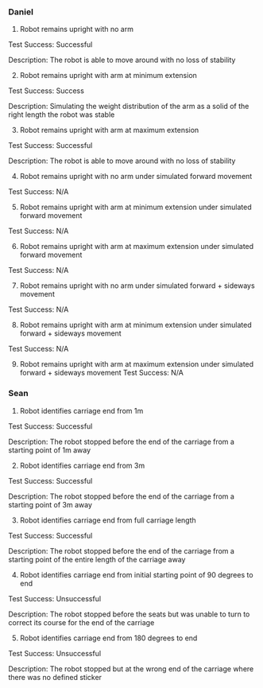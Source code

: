 ### Daniel

1. Robot remains upright with no arm

Test Success: Successful

Description: The robot is able to move around with no loss of stability


2. Robot remains upright with arm at minimum extension

Test Success: Success

Description: Simulating the weight distribution of the arm as a solid of the right length the robot was stable

3.  Robot remains upright with arm at maximum extension

Test Success: Successful

Description: The robot is able to move around with no loss of stability

4. Robot remains upright with no arm under simulated forward movement

Test Success: N/A

5. Robot remains upright with arm at minimum extension under simulated forward movement

Test Success: N/A

6. Robot remains upright with arm at maximum extension under simulated forward movement

Test Success: N/A

7. Robot remains upright with no arm under simulated forward + sideways movement

Test Success: N/A

8. Robot remains upright with arm at minimum extension under simulated forward + sideways  movement

Test Success: N/A

9. Robot remains upright with arm at maximum extension under simulated forward + sideways movement
Test Success: N/A


### Sean

1.	Robot identifies carriage end from 1m

Test Success: Successful

Description: The robot stopped before the end of the carriage from a starting point of 1m away

2.	Robot identifies carriage end from 3m

Test Success: Successful

Description: The robot stopped before the end of the carriage from a starting point of 3m away

3.	Robot identifies carriage end from full carriage length

Test Success: Successful

Description: The robot stopped before the end of the carriage from a starting point of the entire length of the carriage away

4.	Robot identifies carriage end from initial starting point of 90 degrees to end

Test Success: Unsuccessful

Description: The robot stopped before the seats but was unable to turn to correct its course for the end of the carriage

5.	Robot identifies carriage end from 180 degrees to end

Test Success: Unsuccessful

Description: The robot stopped but at the wrong end of the carriage where there was no defined sticker
